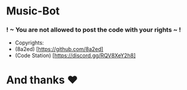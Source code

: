 # Music-Bot

### ! ~ You are not allowed to post the code with your rights ~ !

- Copyrights: 
-   (8a2ed) [https://github.com/8a2ed]
-   (Code Station) [https://discord.gg/RQV8XeY2h8]
# And thanks ♥️
